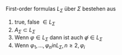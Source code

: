 First-order formulas $L_{\Sigma}$ über $\Sigma$ bestehen aus
1. true, false $\in L_{\Sigma}$
2. $A_{\Sigma} \subset L_{\Sigma}$
3. Wenn $\varphi \in L_{\Sigma}$ dann ist auch $\not \varphi \in L_{\Sigma}$
4. Wenn $\varphi_{1},\dotso,\varphi_{n} in L_{\Sigma}, n \geq 2, \varphi_{i}$ 
